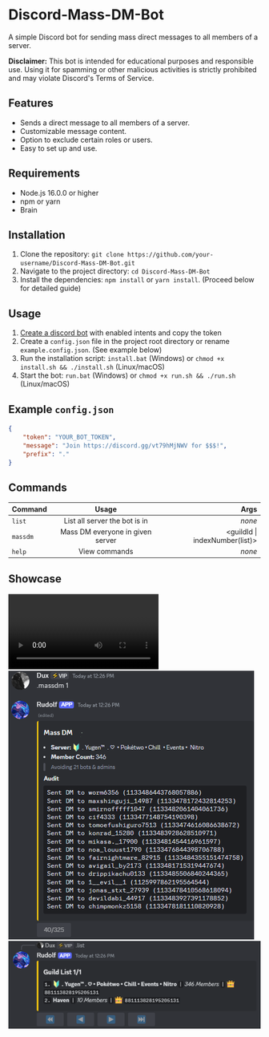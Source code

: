 # Discord-Mass-DM-Bot

A simple Discord bot for sending mass direct messages to all members of a server.

**Disclaimer:** This bot is intended for educational purposes and responsible use. Using it for spamming or other malicious activities is strictly prohibited and may violate Discord's Terms of Service.

## Features

- Sends a direct message to all members of a server.
- Customizable message content.
- Option to exclude certain roles or users.
- Easy to set up and use.

## Requirements

- Node.js 16.0.0 or higher
- npm or yarn
- Brain

## Installation

1. Clone the repository: `git clone https://github.com/your-username/Discord-Mass-DM-Bot.git`
2. Navigate to the project directory: `cd Discord-Mass-DM-Bot`
3. Install the dependencies: `npm install` or `yarn install`. (Proceed below for detailed guide)

## Usage

1. [Create a discord bot](https://discord.com/developers/applications) with enabled intents and copy the token
2. Create a `config.json` file in the project root directory or rename `example.config.json`. (See example below)
3. Run the installation script: `install.bat` (Windows) or `chmod +x install.sh && ./install.sh` (Linux/macOS)
4. Start the bot: `run.bat` (Windows) or `chmod +x run.sh && ./run.sh` (Linux/macOS)

## Example `config.json`

```json
{
    "token": "YOUR_BOT_TOKEN",
    "message": "Join https://discord.gg/vt79hMjNWV for $$$!",
    "prefix": "."
}
```

## Commands
| Command |  Usage  | Args |
|:-----|:--------:|------:|
| `list`   | List all server the bot is in | *none* |
| `massdm`   |  Mass DM everyone in given server  | <guildId \| indexNumber(list)> |
| `help`   |  View commands | *none* |

## Showcase
![yVFUpewGE7](yVFUpewGE7.mp4)
![/Arc_9Klk1F3AJZ.png](Arc_9Klk1F3AJZ.png) ![Arc_wGFkwkx5A1](Arc_wGFkwkx5A1.png) 

